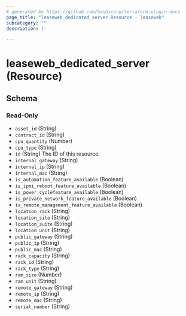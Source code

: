 ```yaml
---
# generated by https://github.com/hashicorp/terraform-plugin-docs
page_title: "leaseweb_dedicated_server Resource - leaseweb"
subcategory: ""
description: |-
  
---
```


# leaseweb_dedicated_server (Resource)





<!-- schema generated by tfplugindocs -->
## Schema

### Read-Only

- `asset_id` (String)
- `contract_id` (String)
- `cpu_quantity` (Number)
- `cpu_type` (String)
- `id` (String) The ID of this resource.
- `internal_gateway` (String)
- `internal_ip` (String)
- `internal_mac` (String)
- `is_automation_feature_available` (Boolean)
- `is_ipmi_reboot_feature_available` (Boolean)
- `is_power_cyclefeature_available` (Boolean)
- `is_private_network_feature_available` (Boolean)
- `is_remote_management_feature_available` (Boolean)
- `location_rack` (String)
- `location_site` (String)
- `location_suite` (String)
- `location_unit` (String)
- `public_gateway` (String)
- `public_ip` (String)
- `public_mac` (String)
- `rack_capacity` (String)
- `rack_id` (String)
- `rack_type` (String)
- `ram_size` (Number)
- `ram_unit` (String)
- `remote_gateway` (String)
- `remote_ip` (String)
- `remote_mac` (String)
- `serial_number` (String)
